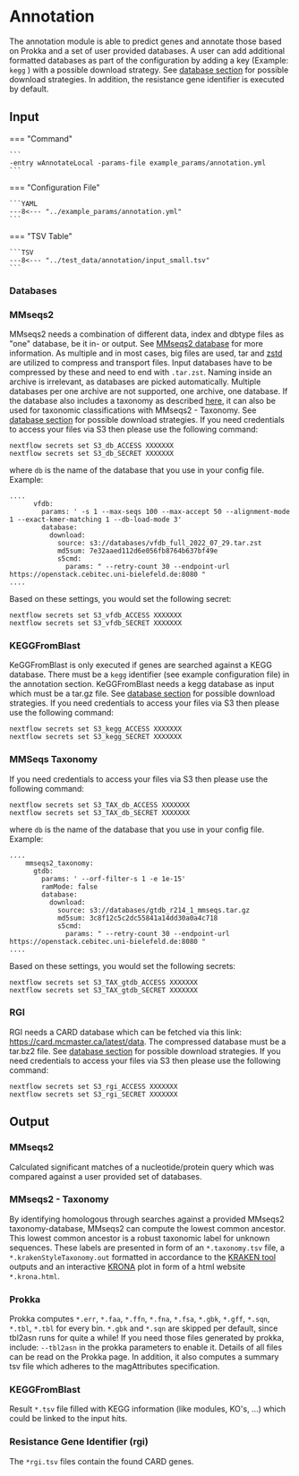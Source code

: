 # Annotation

The annotation module is able to predict genes and annotate those based on Prokka and a set of user provided databases.
A user can add additional formatted databases as part of the configuration by adding a key (Example: `kegg` ) with 
a possible download strategy. See [database section](../pipeline_configuration.md#database-input-configuration) for possible download strategies.
In addition, the resistance gene identifier is executed by default.

## Input  

=== "Command"

    ```
    -entry wAnnotateLocal -params-file example_params/annotation.yml
    ```

=== "Configuration File"

    ```YAML
    ---8<--- "../example_params/annotation.yml"
    ```

=== "TSV Table"

    ```TSV
    ---8<--- "../test_data/annotation/input_small.tsv"
    ```

### Databases

### MMseqs2

MMseqs2 needs a combination of different data, index and dbtype files as "one" database, be it in- or output.
See [MMseqs2 database](https://github.com/soedinglab/mmseqs2/wiki#mmseqs2-database-format) for more information.
As multiple and in most cases, big files are used, tar and [zstd](https://github.com/facebook/zstd) are utilized to compress and transport files.
Input databases have to be compressed by these and need to end with `.tar.zst`. Naming inside an archive is irrelevant, as databases are picked automatically.
Multiple databases per one archive are not supported, one archive, one database. If the database also includes a taxonomy 
as described [here](https://github.com/soedinglab/mmseqs2/wiki#creating-a-seqtaxdb), it can also be used for taxonomic classifications with MMseqs2 - Taxonomy.
See [database section](../pipeline_configuration.md#database-input-configuration) for possible download strategies.
If you need credentials to access your files via S3 then please use the following command:

```
nextflow secrets set S3_db_ACCESS XXXXXXX
nextflow secrets set S3_db_SECRET XXXXXXX
```

where `db` is the name of the database that you use in your config file.
Example:

```
....
      vfdb:
        params: ' -s 1 --max-seqs 100 --max-accept 50 --alignment-mode 1 --exact-kmer-matching 1 --db-load-mode 3'
        database:
          download:
            source: s3://databases/vfdb_full_2022_07_29.tar.zst
            md5sum: 7e32aaed112d6e056fb8764b637bf49e
            s5cmd:
              params: " --retry-count 30 --endpoint-url https://openstack.cebitec.uni-bielefeld.de:8080 " 
....
```

Based on these settings, you would set the following secret:

```
nextflow secrets set S3_vfdb_ACCESS XXXXXXX
nextflow secrets set S3_vfdb_SECRET XXXXXXX
```

### KEGGFromBlast

KeGGFromBlast is only executed if genes are searched against a KEGG database. There must be a `kegg` identifier (see example configuration file) in the annotation section.
KeGGFromBlast needs a kegg database as input which must be a tar.gz file.
See [database section](../pipeline_configuration.md#database-input-configuration) for possible download strategies.
If you need credentials to access your files via S3 then please use the following command:

```
nextflow secrets set S3_kegg_ACCESS XXXXXXX
nextflow secrets set S3_kegg_SECRET XXXXXXX
```

### MMSeqs Taxonomy

If you need credentials to access your files via S3 then please use the following command:

```
nextflow secrets set S3_TAX_db_ACCESS XXXXXXX
nextflow secrets set S3_TAX_db_SECRET XXXXXXX
```

where `db` is the name of the database that you use in your config file.
Example:

```
....
    mmseqs2_taxonomy:
      gtdb:
        params: ' --orf-filter-s 1 -e 1e-15'
        ramMode: false
        database:
          download:
            source: s3://databases/gtdb_r214_1_mmseqs.tar.gz
            md5sum: 3c8f12c5c2dc55841a14dd30a0a4c718
            s5cmd:
              params: " --retry-count 30 --endpoint-url https://openstack.cebitec.uni-bielefeld.de:8080 " 
....
```

Based on these settings, you would set the following secrets:

```
nextflow secrets set S3_TAX_gtdb_ACCESS XXXXXXX
nextflow secrets set S3_TAX_gtdb_SECRET XXXXXXX
```

### RGI

RGI needs a CARD database which can be fetched via this link:  https://card.mcmaster.ca/latest/data.
The compressed database must be a tar.bz2 file. 
See [database section](../pipeline_configuration.md#database-input-configuration) for possible download strategies.
If you need credentials to access your files via S3 then please use the following command:

```
nextflow secrets set S3_rgi_ACCESS XXXXXXX
nextflow secrets set S3_rgi_SECRET XXXXXXX
```

## Output

### MMseqs2

Calculated significant matches of a nucleotide/protein query which was compared against a user provided set of databases.

### MMseqs2 - Taxonomy

By identifying homologous through searches against a provided MMseqs2 taxonomy-database, MMseqs2 can compute the lowest common ancestor. 
This lowest common ancestor is a robust taxonomic label for unknown sequences.
These labels are presented in form of an `*.taxonomy.tsv` file, a `*.krakenStyleTaxonomy.out` formatted in accordance to the [KRAKEN tool](https://ccb.jhu.edu/software/kraken/) outputs and
an interactive [KRONA](https://github.com/marbl/Krona/wiki) plot in form of a html website `*.krona.html`.

### Prokka

Prokka computes `*.err`, `*.faa`, `*.ffn`, `*.fna`, `*.fsa`, `*.gbk`, `*.gff`, `*.sqn`, `*.tbl`, `*.tbl` for every bin.
`*.gbk` and `*.sqn` are skipped per default, since tbl2asn runs for quite a while! If you need those files generated by prokka, include:
`--tbl2asn` in the prokka parameters to enable it.
Details of all files can be read on the Prokka page.
In addition, it also computes a summary tsv file which adheres to the magAttributes specification.

### KEGGFromBlast

Result `*.tsv` file filled with KEGG information (like modules, KO's, ...) which could be linked to the input hits.
  
### Resistance Gene Identifier (rgi)

The `*rgi.tsv` files contain the found CARD genes.


